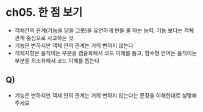 # ch05. 한 점 보기
* 객체간의 관계(기능을 담을 그릇)을 유연하게 만들 줄 아는 능력. 기능 보다는 객체 관계 중심으로 사고하는 것.
* 기능은 변하지만 객체 안의 관계는 거의 변하지 않는다
* 객체지향은 움직이는 부분을 캡슐화해서 코드 이해를 돕고, 함수형 언어는 움직이는 부분을 최소화해서 코드 이해를 돕는다

## Q)
* 기능은 변하지만 객체 안의 관계는 거의 변하지 않는다는 문장을 이해한대로 설명해주세요